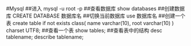 #Mysql
##进入
mysql -u root -p 
##查看数据库
show databases
##创建数据库
CREATE DATABASE 数据库名
##切换当前数据库
use 数据库名
##创建一个表
create table if not exists class(
name varchar(10),
root varchar(10)
) charset UTF8;
##查看一个表
show tables;
##查看表中的结构
desc tablename;
describe tablename;